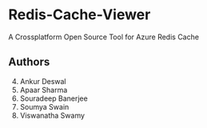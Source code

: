 # Redis-Cache-Viewer
A Crossplatform Open Source Tool for Azure Redis Cache

## Authors
4. Ankur Deswal
5. Apaar Sharma
6. Souradeep Banerjee
7. Soumya Swain
8. Viswanatha Swamy
